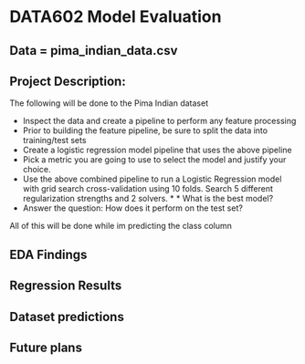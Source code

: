 # DATA602 Model Evaluation
## Data = pima_indian_data.csv

## Project Description:
The following will be done to the Pima Indian dataset

* Inspect the data and create a pipeline to perform any feature processing
* Prior to building the feature pipeline, be sure to split the data into training/test sets
* Create a logistic regression model pipeline that uses the above pipeline
* Pick a metric you are going to use to select the model and justify your choice.
* Use the above combined pipeline to run a Logistic Regression model with grid search cross-validation using 10 folds. Search 5 different regularization strengths and 2 solvers. * * What is the best model?
* Answer the question: How does it perform on the test set?

All of this will be done while im predicting the class column

## EDA Findings



## Regression Results


## Dataset predictions


## Future plans
